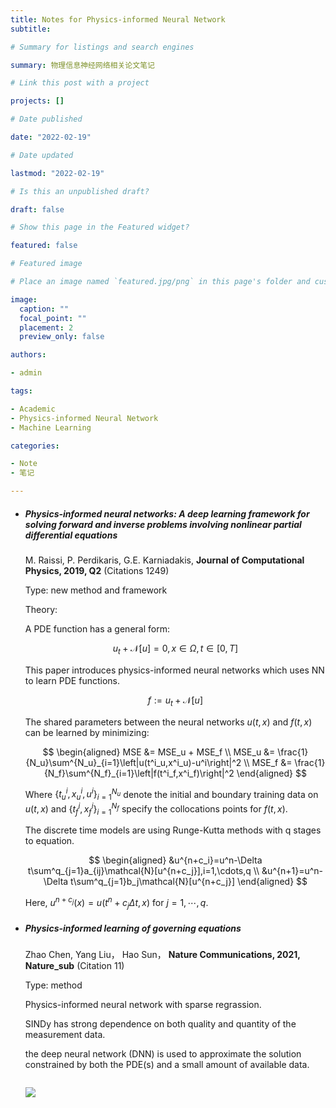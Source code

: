 ```yaml
---
title: Notes for Physics-informed Neural Network
subtitle: 

# Summary for listings and search engines

summary: 物理信息神经网络相关论文笔记

# Link this post with a project

projects: []

# Date published

date: "2022-02-19"

# Date updated

lastmod: "2022-02-19"

# Is this an unpublished draft?

draft: false

# Show this page in the Featured widget?

featured: false

# Featured image

# Place an image named `featured.jpg/png` in this page's folder and customize its options here.

image:
  caption: ""
  focal_point: ""
  placement: 2
  preview_only: false

authors:

- admin

tags:

- Academic
- Physics-informed Neural Network
- Machine Learning

categories:

- Note
- 笔记

---
```


- ##### Physics-informed neural networks: A deep learning framework for solving forward and inverse problems involving nonlinear partial differential equations
  
  M. Raissi, P. Perdikaris, G.E. Karniadakis, **Journal of Computational Physics, 2019, Q2** (Citations 1249)
  
  Type: new method and framework
  
  Theory:
  
  A PDE function has a general form:
  
  $$
  u_t+\mathcal{N}[u] = 0, x \in \Omega,t \in [0,T]
  $$
  
  This paper introduces physics-informed neural networks which uses NN to learn PDE functions. 
  
  $$
  f := u_t+\mathcal{N}[u]
  $$
  
  The shared parameters between the neural networks $u(t, x)$ and $f(t,x)$ can be learned by minimizing:
  
  $$
  \begin{aligned}
MSE &= MSE_u + MSE_f \\
MSE_u &= \frac{1}{N_u}\sum^{N_u}_{i=1}\left|u(t^i_u,x^i_u)-u^i\right|^2 \\
MSE_f &= \frac{1}{N_f}\sum^{N_f}_{i=1}\left|f(t^i_f,x^i_f)\right|^2
\end{aligned}
  $$
  
  Where $\{t^i_u, x^i_u, u^i\}^{N_u}_{i=1}$ denote the initial and boundary training data on $u(t, x)$ and $\{t^i_f,x^i_f\}^{N_f}_{i=1}$ specify the collocations points for $f(t, x)$.
  
  The discrete time models are using Runge-Kutta methods with q stages to equation. 
  
  $$
  \begin{aligned}
&u^{n+c_i}=u^n-\Delta t\sum^q_{j=1}a_{ij}\mathcal{N}[u^{n+c_j}],i=1,\cdots,q \\
&u^{n+1}=u^n-\Delta t\sum^q_{j=1}b_j\mathcal{N}[u^{n+c_j}]
\end{aligned}
  $$
  
  Here, $u^{n+c_j}(x)=u(t^n+c_j\Delta t, x)$ for $j=1,\cdots,q$.

- ##### Physics-informed learning of governing equations
  
  Zhao Chen, Yang Liu， Hao Sun， **Nature Communications, 2021, Nature_sub** (Citation 11)
  
  Type: method
  
  Physics-informed neural network with sparse regrassion.
  
  SINDy has strong dependence on both quality and quantity of the measurement data.
  
  the deep neural network (DNN) is used to approximate the solution constrained by both the PDE(s) and a small amount of available data. 
  
  <img src="file:///D:/Software/MarkText/images/2022-02-22-12-07-30-image.png" title="" alt="" data-align="center">
  
  ![](D:\Software\MarkText\images\2022-02-22-12-11-14-image.png)